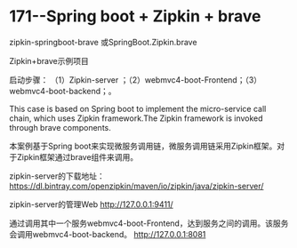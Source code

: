 # 171--Spring boot + Zipkin + brave

zipkin-springboot-brave 或SpringBoot.Zipkin.brave

Zipkin+brave示例项目

启动步骤：
（1）Zipkin-server ；（2）webmvc4-boot-Frontend；（3）webmvc4-boot-backend；。

This case is based on Spring boot to implement the micro-service call chain, which uses Zipkin framework.The Zipkin framework is invoked through brave components.

本案例基于Spring boot来实现微服务调用链，微服务调用链采用Zipkin框架。对于Zipkin框架通过brave组件来调用。

zipkin-server的下载地址：https://dl.bintray.com/openzipkin/maven/io/zipkin/java/zipkin-server/

zipkin-server的管理Web
http://127.0.0.1:9411/

通过调用其中一个服务webmvc4-boot-Frontend，达到服务之间的调用。该服务会调用webmvc4-boot-backend。
http://127.0.0.1:8081


